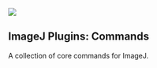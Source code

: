 [![](https://github.com/imagej/imagej-plugins-commands/actions/workflows/build-main.yml/badge.svg)](https://github.com/imagej/imagej-plugins-commands/actions/workflows/build-main.yml)

ImageJ Plugins: Commands
------------------------

A collection of core commands for ImageJ.
